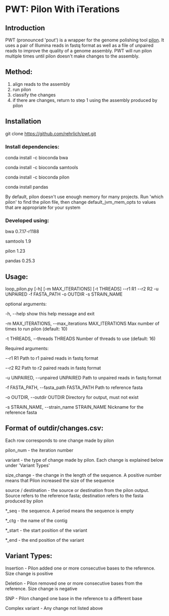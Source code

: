# PWT:  Pilon With iTerations

## Introduction
PWT (pronounced 'pout') is a wrapper for the genome polishing tool [pilon](https://github.com/broadinstitute/pilon).  It uses a pair of Illumina reads in fastq format as well as a file of unpaired reads to improve the quality of a genome assembly.  PWT will run pilon multiple times until pilon doesn't make changes to the assembly.

## Method:
1) align reads to the assembly
2) run pilon
3) classify the changes
4) if there are changes, return to step 1 using the assembly produced by pilon

## Installation

git clone https://github.com/rehrlich/pwt.git

### Install dependencies:
conda install -c bioconda bwa

conda install -c bioconda samtools

conda install -c bioconda pilon

conda install pandas

By default, pilon doesn't use enough memory for many projects.  Run 'which pilon' to find the pilon file, then change default_jvm_mem_opts to values that are appropriate for your system

### Developed using:
bwa 0.7.17-r1188

samtools 1.9

pilon 1.23

pandas 0.25.3

## Usage:
loop_pilon.py [-h] [-m MAX_ITERATIONS] [-t THREADS] --r1 R1 --r2 R2 -u UNPAIRED -f FASTA_PATH -o OUTDIR -s STRAIN_NAME

optional arguments:

  -h, --help            show this help message and exit
  
  -m MAX_ITERATIONS, --max_iterations MAX_ITERATIONS
                        Max number of times to run pilon (default: 10)
                        
  -t THREADS, --threads THREADS
                        Number of threads to use (default: 16)
                        

Required arguments:

  --r1 R1               Path to r1 paired reads in fastq format
  
  --r2 R2               Path to r2 paired reads in fastq format
  
  -u UNPAIRED, --unpaired UNPAIRED
                        Path to unpaired reads in fastq format
                        
  -f FASTA_PATH, --fasta_path FASTA_PATH
                        Path to reference fasta
                        
  -o OUTDIR, --outdir OUTDIR
                        Directory for output, must not exist
                        
  -s STRAIN_NAME, --strain_name STRAIN_NAME
                        Nickname for the reference fasta

## Format of outdir/changes.csv:

Each row corresponds to one change made by pilon

pilon_num - the iteration number

variant - the type of change made by pilon.  Each change is explained below under 'Variant Types'

size_change - the change in the length of the sequence.  A positive number means that Pilon increased the size of the sequence

source / destination - the source or destination from the pilon output.  Source refers to the reference fasta; destination refers to the fasta produced by pilon

*_seq - the sequence.  A period means the sequence is empty

*_ctg - the name of the contig

*_start - the start position of the variant

*_end - the end position of the variant

## Variant Types:
Insertion - Pilon added one or more consecutive bases to the reference.  Size change is positive

Deletion - Pilon removed one or more consecutive bases from the reference.  Size change is negative

SNP - Pilon changed one base in the reference to a different base

Complex variant - Any change not listed above
